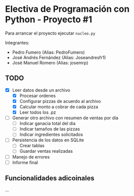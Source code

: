 # Electiva de Programación con Python - Proyecto #1

Para arrancar el proyecto ejecutar `nucleo.py`


Integrantes:
  - Pedro Fumero (Alias: PedroFumero)
  - José Andrés Fernández (Alias: Joseandresfr1)
  - José Manuel Romero (Alias: josemrp)

## TODO

- [x] Leer datos desde un archivo
  - [x] Procesar ordenes
  - [x] Configurar pizzas de acuerdo al archivo
  - [x] Calcular monto a cobrar de cada pizza
  - [x] Leer todos los .pz
- [ ] Generar otro archivo con resumen de ventas por día
  - [ ] Indicar ganacia total del dia
  - [ ] Indicar tamaños de las pizzas
  - [ ] Indicar ingredientes solicitados
- [ ] Persistencia de los datos en SQLite
  - [ ] Crear tablas
  - [ ] Guardar ventas realizadas
- [ ] Manejo de errores
- [ ] Informe final

## Funcionalidades adicoinales

...
